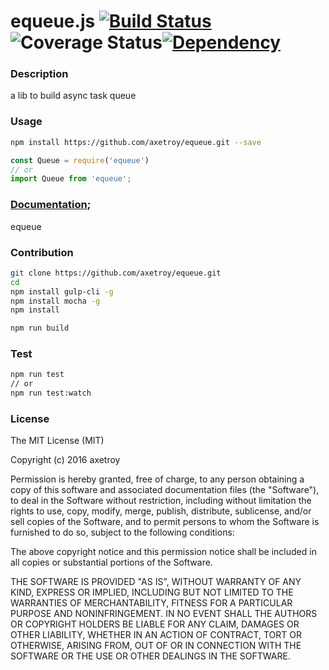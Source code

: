 # equeue.js [![Build Status](https://travis-ci.org/axetroy/equeue.svg?branch=master)](https://travis-ci.org/axetroy/equeue)![Coverage Status](https://coveralls.io/repos/github/axetroy/equeue/badge.svg?branch=master)[![Dependency](https://david-dm.org/axetroy/equeue.svg)](https://david-dm.org/axetroy/equeue)

### Description

a lib to build async task queue

### Usage

```bash
npm install https://github.com/axetroy/equeue.git --save
```

```javascript
const Queue = require('equeue')
// or
import Queue from 'equeue';
```

### [Documentation](https://axetroy.github.io/equeue);

equeue

### Contribution

```bash
git clone https://github.com/axetroy/equeue.git
cd 
npm install gulp-cli -g
npm install mocha -g
npm install 

npm run build
```

### Test

```bash
npm run test
// or
npm run test:watch
```

### License

The MIT License (MIT)

Copyright (c) 2016 axetroy

Permission is hereby granted, free of charge, to any person obtaining a copy
of this software and associated documentation files (the "Software"), to deal
in the Software without restriction, including without limitation the rights
to use, copy, modify, merge, publish, distribute, sublicense, and/or sell
copies of the Software, and to permit persons to whom the Software is
furnished to do so, subject to the following conditions:

The above copyright notice and this permission notice shall be included in all
copies or substantial portions of the Software.

THE SOFTWARE IS PROVIDED "AS IS", WITHOUT WARRANTY OF ANY KIND, EXPRESS OR
IMPLIED, INCLUDING BUT NOT LIMITED TO THE WARRANTIES OF MERCHANTABILITY,
FITNESS FOR A PARTICULAR PURPOSE AND NONINFRINGEMENT. IN NO EVENT SHALL THE
AUTHORS OR COPYRIGHT HOLDERS BE LIABLE FOR ANY CLAIM, DAMAGES OR OTHER
LIABILITY, WHETHER IN AN ACTION OF CONTRACT, TORT OR OTHERWISE, ARISING FROM,
OUT OF OR IN CONNECTION WITH THE SOFTWARE OR THE USE OR OTHER DEALINGS IN THE
SOFTWARE.
